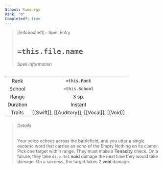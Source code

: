 ```yaml
---
School: Runeurgy
Rank: "0"
Completed?: true
---
```

> [!infobox|left]+ Spell Entry
> # `=this.file.name`
> ###### Spell Information
|        |                                   |
|:------:|:---------------------------------:|
|  Rank  |           `=this.Rank`            |
| School |          `=this.School`           |
| Range  |         3 sp.        |
|   Duration     |        Instant                           |
| Traits | [[Swift]], [[Auditory]], [[Vocal]], [[Void]] |
> ###### *Details*
> Your voice echoes across the battlefield, and you utter a single esoteric word that carries an echo of the Empty Nothing on its clamor. Pick one target within range. They must make a **Tenacity** check. On a failure, they take `dice:1d4` **void** damage the next time they would take damage. On a success, the target takes 2 **void** damage.  
